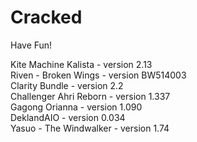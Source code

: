 # Cracked
Have Fun!

Kite Machine Kalista - version 2.13  
Riven - Broken Wings - version BW514003  
Clarity Bundle - version 2.2  
Challenger Ahri Reborn - version 1.337  
Gagong Orianna - version 1.090  
DeklandAIO - version 0.034  
Yasuo - The Windwalker - version 1.74